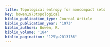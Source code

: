 ```yaml
---
title: Topological entropy for noncompact sets
key: bowen1973topological
biblio_publication_type: Journal Article
biblio_publication_year: '1973'
biblio_authors: Bowen, R.
biblio_volume: '184'
biblio_pagination: "125\u2013136"
---
```

